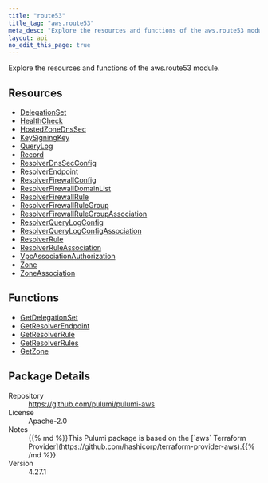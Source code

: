 ```yaml
---
title: "route53"
title_tag: "aws.route53"
meta_desc: "Explore the resources and functions of the aws.route53 module."
layout: api
no_edit_this_page: true
---
```


<!-- WARNING: this file was generated by Pulumi Docs Generator. -->
<!-- Do not edit by hand unless you're certain you know what you are doing! -->

Explore the resources and functions of the aws.route53 module.

<h2 id="resources">Resources</h2>
<ul class="api">
    <li><a href="delegationset" title="DelegationSet"><span class="api-symbol api-symbol--resource"></span>DelegationSet</a></li>
    <li><a href="healthcheck" title="HealthCheck"><span class="api-symbol api-symbol--resource"></span>HealthCheck</a></li>
    <li><a href="hostedzonednssec" title="HostedZoneDnsSec"><span class="api-symbol api-symbol--resource"></span>HostedZoneDnsSec</a></li>
    <li><a href="keysigningkey" title="KeySigningKey"><span class="api-symbol api-symbol--resource"></span>KeySigningKey</a></li>
    <li><a href="querylog" title="QueryLog"><span class="api-symbol api-symbol--resource"></span>QueryLog</a></li>
    <li><a href="record" title="Record"><span class="api-symbol api-symbol--resource"></span>Record</a></li>
    <li><a href="resolverdnssecconfig" title="ResolverDnsSecConfig"><span class="api-symbol api-symbol--resource"></span>ResolverDnsSecConfig</a></li>
    <li><a href="resolverendpoint" title="ResolverEndpoint"><span class="api-symbol api-symbol--resource"></span>ResolverEndpoint</a></li>
    <li><a href="resolverfirewallconfig" title="ResolverFirewallConfig"><span class="api-symbol api-symbol--resource"></span>ResolverFirewallConfig</a></li>
    <li><a href="resolverfirewalldomainlist" title="ResolverFirewallDomainList"><span class="api-symbol api-symbol--resource"></span>ResolverFirewallDomainList</a></li>
    <li><a href="resolverfirewallrule" title="ResolverFirewallRule"><span class="api-symbol api-symbol--resource"></span>ResolverFirewallRule</a></li>
    <li><a href="resolverfirewallrulegroup" title="ResolverFirewallRuleGroup"><span class="api-symbol api-symbol--resource"></span>ResolverFirewallRuleGroup</a></li>
    <li><a href="resolverfirewallrulegroupassociation" title="ResolverFirewallRuleGroupAssociation"><span class="api-symbol api-symbol--resource"></span>ResolverFirewallRuleGroupAssociation</a></li>
    <li><a href="resolverquerylogconfig" title="ResolverQueryLogConfig"><span class="api-symbol api-symbol--resource"></span>ResolverQueryLogConfig</a></li>
    <li><a href="resolverquerylogconfigassociation" title="ResolverQueryLogConfigAssociation"><span class="api-symbol api-symbol--resource"></span>ResolverQueryLogConfigAssociation</a></li>
    <li><a href="resolverrule" title="ResolverRule"><span class="api-symbol api-symbol--resource"></span>ResolverRule</a></li>
    <li><a href="resolverruleassociation" title="ResolverRuleAssociation"><span class="api-symbol api-symbol--resource"></span>ResolverRuleAssociation</a></li>
    <li><a href="vpcassociationauthorization" title="VpcAssociationAuthorization"><span class="api-symbol api-symbol--resource"></span>VpcAssociationAuthorization</a></li>
    <li><a href="zone" title="Zone"><span class="api-symbol api-symbol--resource"></span>Zone</a></li>
    <li><a href="zoneassociation" title="ZoneAssociation"><span class="api-symbol api-symbol--resource"></span>ZoneAssociation</a></li>
</ul>

<h2 id="functions">Functions</h2>
<ul class="api">
    <li><a href="getdelegationset" title="GetDelegationSet"><span class="api-symbol api-symbol--function"></span>GetDelegationSet</a></li>
    <li><a href="getresolverendpoint" title="GetResolverEndpoint"><span class="api-symbol api-symbol--function"></span>GetResolverEndpoint</a></li>
    <li><a href="getresolverrule" title="GetResolverRule"><span class="api-symbol api-symbol--function"></span>GetResolverRule</a></li>
    <li><a href="getresolverrules" title="GetResolverRules"><span class="api-symbol api-symbol--function"></span>GetResolverRules</a></li>
    <li><a href="getzone" title="GetZone"><span class="api-symbol api-symbol--function"></span>GetZone</a></li>
</ul>

<h2 id="package-details">Package Details</h2>
<dl class="package-details">
	<dt>Repository</dt>
	<dd><a href="https://github.com/pulumi/pulumi-aws">https://github.com/pulumi/pulumi-aws</a></dd>
	<dt>License</dt>
	<dd>Apache-2.0</dd>
	<dt>Notes</dt>
	<dd>{{% md %}}This Pulumi package is based on the [`aws` Terraform Provider](https://github.com/hashicorp/terraform-provider-aws).{{% /md %}}</dd>
	<dt>Version</dt>
	<dd>4.27.1</dd>
</dl>

